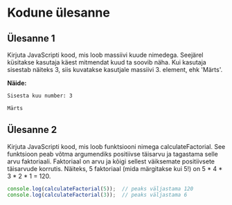# Kodune ülesanne

## Ülesanne 1

Kirjuta JavaScripti kood, mis loob massiivi kuude nimedega. Seejärel küsitakse kasutaja käest mitmendat kuud ta soovib näha. Kui kasutaja sisestab näiteks 3, siis kuvatakse kasutjale massiivi 3. element, ehk 'Märts'.

**Näide:**

```bash
Sisesta kuu number: 3

Märts
```

## Ülesanne 2

Kirjuta JavaScripti kood, mis loob funktsiooni nimega calculateFactorial. See funktsioon peab võtma argumendiks positiivse täisarvu ja tagastama selle arvu faktoriaali. Faktoriaal on arvu ja kõigi sellest väiksemate positiivsete täisarvude korrutis. Näiteks, 5 faktoriaal (mida märgitakse kui 5!) on 5 * 4 * 3 * 2 * 1 = 120.

```javascript
console.log(calculateFactorial(5));  // peaks väljastama 120
console.log(calculateFactorial(3));  // peaks väljastama 6
```

